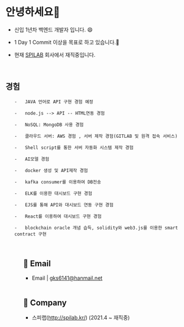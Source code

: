 # 안녕하세요👋

- 신입 1년차 백엔드 개발자 입니다. 😄

- 1 Day 1 Commit 이상을 목표로 하고 있습니다.🔭

- 현재 [SPILAB](http://spilab.kr/) 회사에서 재직중입니다.

<br>

## 경험
<ol>
    
    -   JAVA 언어로 API 구현 경험 예정
    
    -   node.js --> API -- HTML연동 경험

    -   NoSQL: MongoDB 사용 경험

    -   클라우드 서버: AWS 경험 , 서버 제작 경험(GITLAB 및 원격 접속 서비스)

    -   Shell script를 통한 서버 자동화 시스템 제작 경험

    -   AI모델 경험

    -   docker 생성 및 API제작 경험 
    
    -   kafka consumer를 이용하여 DB전송
 
    -   ELK를 이용한 대시보드 구현 경험
    
    -   EJS를 통해 API와 대시보드 연동 구현 경험
    
    -   React를 이용하여 대시보드 구현 경험
    
    -   blockchain oracle 개념 습득, solidity와 web3.js를 이용한 smart contract 구현 
<ul>
    
    
<br>

## 📧 Email 
- Email | <a href="mailto:gks6141@hanmail.net" target="_blank">gks6141@hanmail.net</a>

<br>

## 🏦 Company
+ 스피랩(http://spilab.kr/) (2021.4 ~ 재직중)

    
<!--
**gks6141/gks6141** is a ✨ _special_ ✨ repository because its `README.md` (this file) appears on your GitHub profile.

Here are some ideas to get you started:

- 🔭 I’m currently working on ...
- 🌱 I’m currently learning ...
- 👯 I’m looking to collaborate on ...
- 🤔 I’m looking for help with ...
- 💬 Ask me about ...
- 📫 How to reach me: ...
- 😄 Pronouns: ...
- ⚡ Fun fact: ...
-->
